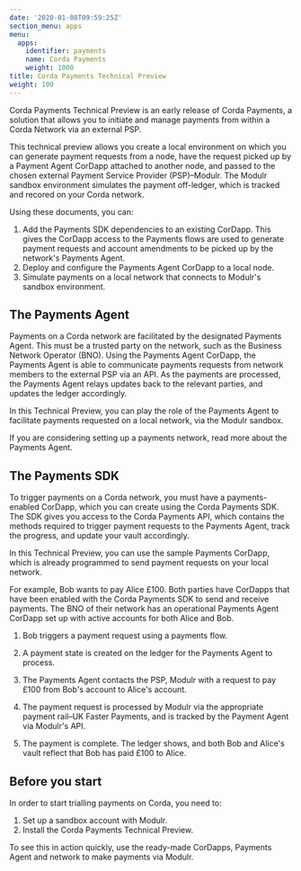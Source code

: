 ```yaml
---
date: '2020-01-08T09:59:25Z'
section_menu: apps
menu:
  apps:
    identifier: payments
    name: Corda Payments
    weight: 1000
title: Corda Payments Technical Preview
weight: 100
---
```


Corda Payments Technical Preview is an early release of Corda Payments, a solution that allows you to initiate and manage payments from within a Corda Network via an external PSP.

This technical preview allows you create a local environment on which you can generate payment requests from a node, have the request picked up by a Payment Agent CorDapp attached to another node, and passed to the chosen external Payment Service Provider (PSP)–Modulr. The Modulr sandbox environment simulates the payment off-ledger, which is tracked and recored on your Corda network.

Using these documents, you can:

1. Add the Payments SDK dependencies to an existing CorDapp. This gives the CorDapp access to the Payments flows are used to generate payment requests and account amendments to be picked up by the network's Payments Agent.
2. Deploy and configure the Payments Agent CorDapp to a local node.
3. Simulate payments on a local network that connects to Modulr's sandbox environment.

## The Payments Agent

Payments on a Corda network are facilitated by the designated Payments Agent. This must be a trusted party on the network, such as the Business Network Operator (BNO). Using the Payments Agent CorDapp, the Payments Agent is able to communicate payments requests from network members to the external PSP via an API. As the payments are processed, the Payments Agent relays updates back to the relevant parties, and updates the ledger accordingly.

In this Technical Preview, you can play the role of the Payments Agent to facilitate payments requested on a local network, via the Modulr sandbox.

If you are considering setting up a payments network, read more about the Payments Agent.

## The Payments SDK

To trigger payments on a Corda network, you must have a payments-enabled CorDapp, which you can create using the Corda Payments SDK. The SDK gives you access to the Corda Payments API, which contains the methods required to trigger payment requests to the Payments Agent, track the progress, and update your vault accordingly.

In this Technical Preview, you can use the sample Payments CorDapp, which is already programmed to send payment requests on your local network.

For example, Bob wants to pay Alice £100. Both parties have CorDapps that have been enabled with the Corda Payments SDK to send and receive payments. The BNO of their network has an operational Payments Agent CorDapp set up with active accounts for both Alice and Bob.

1. Bob triggers a payment request using a payments flow.

2. A payment state is created on the ledger for the Payments Agent to process.

3. The Payments Agent contacts the PSP, Modulr with a request to pay £100 from Bob's account to Alice's account.

4. The payment request is processed by Modulr via the appropriate payment rail–UK Faster Payments, and is tracked by the Payment Agent via Modulr's API.

5. The payment is complete. The ledger shows, and both Bob and Alice's vault reflect that Bob has paid £100 to Alice.

## Before you start

In order to start trialling payments on Corda, you need to:

1. Set up a sandbox account with Modulr.
2. Install the Corda Payments Technical Preview.


To see this in action quickly, use the ready-made CorDapps, Payments Agent and network to make payments via Modulr.

